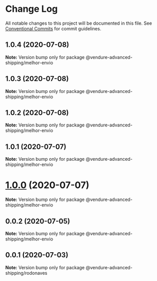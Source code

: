 # Change Log

All notable changes to this project will be documented in this file.
See [Conventional Commits](https://conventionalcommits.org) for commit guidelines.

## 1.0.4 (2020-07-08)

**Note:** Version bump only for package @vendure-advanced-shipping/melhor-envio





## 1.0.3 (2020-07-08)

**Note:** Version bump only for package @vendure-advanced-shipping/melhor-envio





## 1.0.2 (2020-07-08)

**Note:** Version bump only for package @vendure-advanced-shipping/melhor-envio





## 1.0.1 (2020-07-07)

**Note:** Version bump only for package @vendure-advanced-shipping/melhor-envio





# [1.0.0](https://github.com/jonyw4/vendure-advanced-shipping/compare/v0.0.2...v1.0.0) (2020-07-07)

**Note:** Version bump only for package @vendure-advanced-shipping/melhor-envio





## 0.0.2 (2020-07-05)

**Note:** Version bump only for package @vendure-advanced-shipping/melhor-envio





## 0.0.1 (2020-07-03)

**Note:** Version bump only for package @vendure-advanced-shipping/rodonaves
